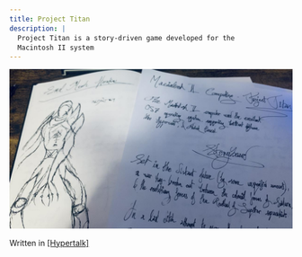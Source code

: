 ```yaml
---
title: Project Titan
description: |
  Project Titan is a story-driven game developed for the
  Macintosh II system
---
```


![Intial Project's scrapbook](/static/img/Fa-uHw7WYAARG2U.jpg)

Written in [[Hypertalk]](./Hypertalk)